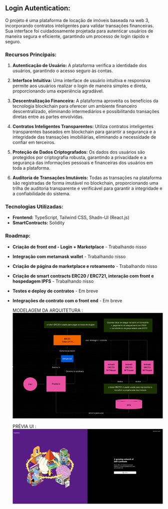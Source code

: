 ## Login Autentication:

O projeto é uma plataforma de locação de imóveis baseada na web 3, incorporando contratos inteligentes para validar transações financeiras. Sua interface foi cuidadosamente projetada para autenticar usuários de maneira segura e eficiente, garantindo um processo de login rápido e seguro.

### Recursos Principais:

1. **Autenticação de Usuário:** A plataforma verifica a identidade dos usuários, garantindo o acesso seguro às contas.

2. **Interface Intuitiva:** Uma interface de usuário intuitiva e responsiva permite aos usuários realizar o login de maneira simples e direta, proporcionando uma experiência agradável.

3. **Descentralização Financeira:** A plataforma aproveita os benefícios da tecnologia blockchain para oferecer um ambiente financeiro descentralizado, eliminando intermediários e possibilitando transações diretas entre as partes envolvidas.

4. **Contratos Inteligentes Transparentes:** Utiliza contratos inteligentes transparentes baseados em blockchain para garantir a segurança e a integridade das transações imobiliárias, eliminando a necessidade de confiar em terceiros.

5. **Proteção de Dados Criptografados:** Os dados dos usuários são protegidos por criptografia robusta, garantindo a privacidade e a segurança das informações pessoais e financeiras dos usuários em toda a plataforma.

6. **Auditoria de Transações Imutáveis:** Todas as transações na plataforma são registradas de forma imutável no blockchain, proporcionando uma trilha de auditoria transparente e verificável para garantir a integridade e a confiabilidade do sistema.

### Tecnologias Utilizadas:

- **Frontend:** TypeScript, Tailwind CSS, Shadn-UI (React.js)
- **SmartContracts:** Solidity

### Roadmap:

- **Criação de front end - Login + Marketplace** - Trabalhando nisso
- **Integração com metamask wallet** - Trabalhando nisso
- **Criação de página de marketplace e roteamento** - Trabalhando nisso
- **Criação de smart contracts ERC20 / ERC721, interação com front e hospedagem IPFS** - Trabalhando nisso
- **Testes e deploy de contratos** - Em breve
- **Integrações de contrato com o front end** - Em breve

  MODELAGEM DA ARQUITETURA : ![alt text](image.png)

  PRÉVIA UI : ![alt text](image-1.png)
